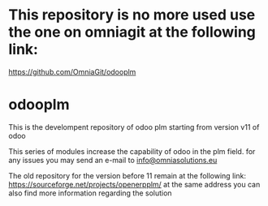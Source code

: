 # This repository is no more used use the one on omniagit at the following link:
https://github.com/OmniaGit/odooplm

# odooplm

This is the develompent repository of odoo plm starting from version v11 of odoo

This series of modules increase the capability of odoo in the plm field.
for any issues you may send an e-mail to info@omniasolutions.eu

The old repository for the version before 11 remain at the following link:
https://sourceforge.net/projects/openerpplm/
at the same address you can also find more information regarding the solution


